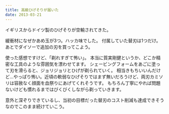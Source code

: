 ```yaml
---
title: 高級ひげそりが届いた
date: 2013-03-21
---
```


イギリスからドイツ製のひげそりが空輸されてきた。

緩衝材になぜかあめ玉が3つ。ハッカ味でした。
付属していた替刃は1つだけ。あとでダイソーで追加の刃を買ってこよう。

使った感想ですけど、「剃れすぎて怖い」。
本当に質実剛健というか、どこか精密な工具のような雰囲気を漂わせてます。
シェービングフォームをあごに塗って刃を滑らると、ジョリジョリとひげが剃られていく。
相当きもちいいんだけど…やっぱり怖い。近頃の軟弱なひげそりではまず無いだろうけど、両刃カミソリは容赦なく顔面を血祭りにあげてくれそうです。
もちろん丁寧にやれば問題ないけども慣れるまではびくびくしながら剃っていきます。

意外と深ぞりできているし、当初の目標だった替刃のコスト削減も達成できそうなのでこのまま続けていこう。
